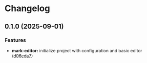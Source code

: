 # Changelog

## 0.1.0 (2025-09-01)


### Features

* **mark-editor:** initialize project with configuration and basic editor ([d06eda7](https://github.com/efahnjoe/mark-editor/commit/d06eda7e08814a544361b70af2d9d3c3f2448917))
